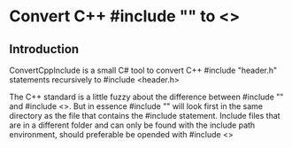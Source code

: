 ﻿# Convert C++ #include "" to <>

## Introduction

ConvertCppInclude is a small C# tool to convert C++ #include "header.h" statements recursively to #include \<header.h>

The C++ standard is a little fuzzy about the difference between #include "" and #include \<>. But in essence
\#include "" will look first in the same directory as the file that contains the #include statement.
Include files that are in a different folder and can only be found with the include path environment, should preferable be
opended with #include \<>